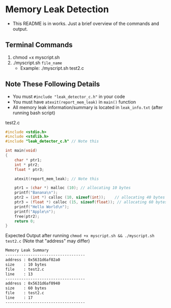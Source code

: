 # Memory Leak Detection
- This README is in works. Just a brief overview of the commands and output.

## Terminal Commands
1. chmod +x myscript.sh
2. ./myscript.sh `file_name`
   - Example: ./myscript.sh test2.c

## Note These Following Details
- You must `#include "leak_detector_c.h"` in your code
- You must have `atexit(report_mem_leak)` in `main()` function
- All memory leak information/summary is located in `leak_info.txt` (after running bash script)

test2.c
```c
#include <stdio.h>
#include <stdlib.h>
#include "leak_detector_c.h" // Note this

int main(void)
{
    char * ptr1; 
    int * ptr2; 
    float * ptr3;

    atexit(report_mem_leak); // Note this

    ptr1 = (char *) malloc (10); // allocating 10 bytes        
    printf("Banana\n");
    ptr2 = (int *) calloc (10, sizeof(int)); 	// allocating 40 bytes 
    ptr3 = (float *) calloc (15, sizeof(float)); // allocating 60 bytes
    printf("Hello World\n");
    printf("Apple\n");
    free(ptr2);
    return 0;
}
```

Expected Output after running `chmod +x myscript.sh && ./myscript.sh test2.c` (Note that "address" may differ)
```txt
Memory Leak Summary
-----------------------------------
address : 0x5631d6af02a0
size    : 10 bytes
file    : test2.c
line    : 13
-----------------------------------
address : 0x5631d6af0940
size    : 60 bytes
file    : test2.c
line    : 17
-----------------------------------
```

